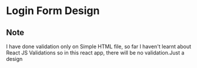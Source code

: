 
# Login Form Design




## Note

I have done validation only on Simple HTML file, so far I haven't learnt about React JS Validations so in this react app, there will be no validation.Just a design

